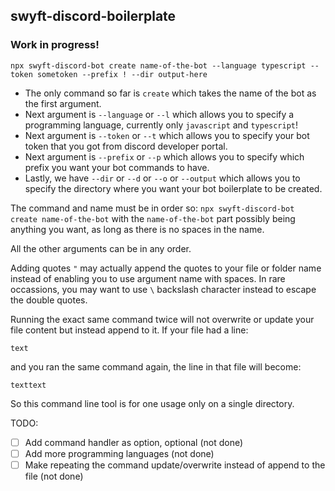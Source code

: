 ## swyft-discord-boilerplate

### Work in progress!

``npx swyft-discord-bot create name-of-the-bot --language typescript --token sometoken --prefix ! --dir output-here``

+ The only command so far is ``create`` which takes the name of the bot as the first argument.
+ Next argument is ``--language`` or ``--l`` which allows you to specify a programming language, currently only ``javascript`` and ``typescript``!
+ Next argument is ``--token`` or ``--t`` which allows you to specify your bot token that you got from discord developer portal.
+ Next argument is ``--prefix`` or ``--p`` which allows you to specify which prefix you want your bot commands to have.
+ Lastly, we have ``--dir`` or ``--d`` or ``--o`` or ``--output`` which allows you to specify the directory where you want your bot boilerplate to be created.

The command and name must be in order so:
``npx swyft-discord-bot create name-of-the-bot``
with the ``name-of-the-bot`` part possibly being anything you want, as long as there is no spaces in the name.

All the other arguments can be in any order.

Adding quotes ``"`` may actually append the quotes to your file or folder name instead of enabling you to use argument name with spaces.
In rare occassions, you may want to use ``\`` backslash character instead to escape the double quotes.

Running the exact same command twice will not overwrite or update your file content but instead append to it.
If your file had a line:

``text``

and you ran the same command again, the line in that file will become:

``texttext``

So this command line tool is for one usage only on a single directory.

TODO:

- [ ] Add command handler as option, optional (not done)
- [ ] Add more programming languages (not done)
- [ ] Make repeating the command update/overwrite instead of append to the file (not done)
